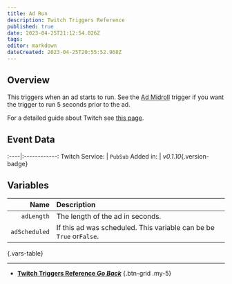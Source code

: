 ```yaml
---
title: Ad Run
description: Twitch Triggers Reference
published: true
date: 2023-04-25T21:12:54.026Z
tags: 
editor: markdown
dateCreated: 2023-04-25T20:55:52.968Z
---
```


## Overview
This triggers when an ad starts to run. See the [Ad Midroll](/Trigger/Twitch/Ads/Ad-Mid-Roll) trigger if you want the trigger to run 5 seconds prior to the ad.

For a detailed guide about Twitch see [this page](/Platforms/Twitch).

## Event Data
:----|:------------:
Twitch Service: | `PubSub`
Added in: | *v0.1.10*{.version-badge}

## Variables
Name | Description
----:|:------------
`adLength` | The length of the ad in seconds.
`adScheduled` | If this ad was scheduled. This variable can be be `True` or`False`.
{.vars-table}

---

- [<i class="mdi mdi-chevron-left"></i>**Twitch Triggers Reference *Go Back***](/Triggers/Twitch)
{.btn-grid .my-5}